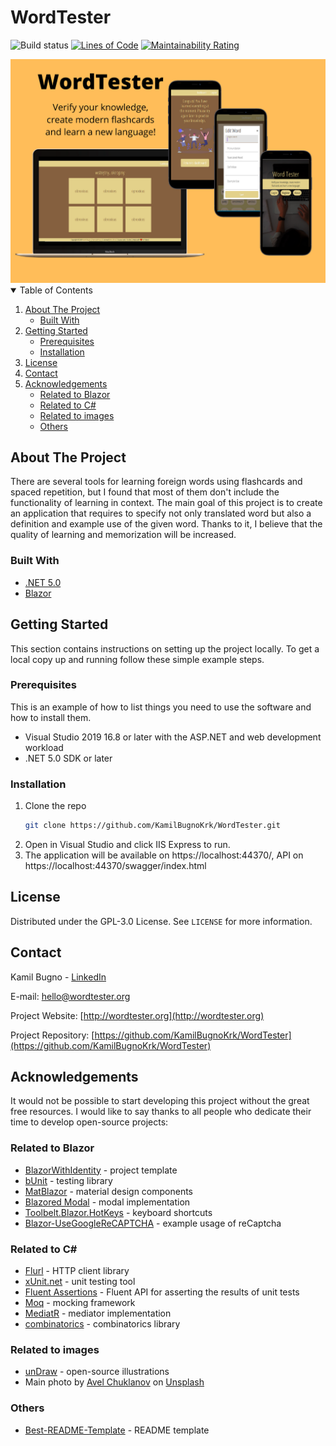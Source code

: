 # WordTester
![Build status](https://github.com/KamilBugnoKrk/WordTester/actions/workflows/dotnet.yml/badge.svg)
[![Lines of Code](https://sonarcloud.io/api/project_badges/measure?project=KamilBugnoKrk_WordTester&metric=ncloc)](https://sonarcloud.io/dashboard?id=KamilBugnoKrk_WordTester)
[![Maintainability Rating](https://sonarcloud.io/api/project_badges/measure?project=KamilBugnoKrk_WordTester&metric=sqale_rating)](https://sonarcloud.io/dashboard?id=KamilBugnoKrk_WordTester)

<img src="WordTester.png" alt="WordTester">

<details open="open">
  <summary>Table of Contents</summary>
  <ol>
    <li>
      <a href="#about-the-project">About The Project</a>
      <ul>
        <li><a href="#built-with">Built With</a></li>
      </ul>
    </li>
    <li>
      <a href="#getting-started">Getting Started</a>
      <ul>
        <li><a href="#prerequisites">Prerequisites</a></li>
        <li><a href="#installation">Installation</a></li>
      </ul>
    </li>
    <li><a href="#license">License</a></li>
    <li><a href="#contact">Contact</a></li>
    <li>
		<a href="#acknowledgements">Acknowledgements</a>
		<ul>
			<li><a href="#related-to-blazor">Related to Blazor</a></li>
			<li><a href="#related-to-c">Related to C#</a></li>
			<li><a href="#related-to-images">Related to images</a></li>
			<li><a href="#others">Others</a></li>
		</ul>
	</li>
  </ol>
</details>


## About The Project

There are several tools for learning foreign words using flashcards and spaced repetition, but I found that most of them don't include the functionality of learning in context. The main goal of this project is to create an application that requires to specify not only translated word but also a definition and example use of the given word. Thanks to it, I believe that the quality of learning and memorization will be increased. 
### Built With

* [.NET 5.0](https://dotnet.microsoft.com/download/dotnet/5.0)
* [Blazor](https://dotnet.microsoft.com/apps/aspnet/web-apps/blazor)

## Getting Started

This section contains instructions on setting up the project locally. To get a local copy up and running follow these simple example steps.

### Prerequisites

This is an example of how to list things you need to use the software and how to install them.
* Visual Studio 2019 16.8 or later with the ASP.NET and web development workload
* .NET 5.0 SDK or later

### Installation

1. Clone the repo
   ```sh
   git clone https://github.com/KamilBugnoKrk/WordTester.git
   ```
2. Open in Visual Studio and click IIS Express to run.
3. The application will be available on https://localhost:44370/, API on https://localhost:44370/swagger/index.html

## License

Distributed under the GPL-3.0 License. See `LICENSE` for more information.

## Contact

Kamil Bugno - [LinkedIn](https://www.linkedin.com/in/kamil-bugno/)

E-mail: hello@wordtester.org

Project Website: [http://wordtester.org](http://wordtester.org)

Project Repository: [https://github.com/KamilBugnoKrk/WordTester](https://github.com/KamilBugnoKrk/WordTester)

## Acknowledgements
It would not be possible to start developing this project without the great free resources. I would like to say thanks to all people who dedicate their time to develop open-source projects:

### Related to Blazor
* [BlazorWithIdentity](https://github.com/stavroskasidis/BlazorWithIdentity) - project template
* [bUnit](https://github.com/egil/bunit) - testing library
* [MatBlazor](https://github.com/SamProf/MatBlazor) - material design components
* [Blazored Modal](https://github.com/Blazored/Modal) - modal implementation 
* [Toolbelt.Blazor.HotKeys](https://github.com/jsakamoto/Toolbelt.Blazor.HotKeys) - keyboard shortcuts
* [Blazor-UseGoogleReCAPTCHA](https://github.com/sample-by-jsakamoto/Blazor-UseGoogleReCAPTCHA) - example usage of reCaptcha

### Related to C#
* [Flurl](https://flurl.dev/) - HTTP client library
* [xUnit.net](https://xunit.net/) - unit testing tool
* [Fluent Assertions](https://fluentassertions.com/) - Fluent API for asserting the results of unit tests 
* [Moq](https://github.com/moq/moq4) - mocking framework 
* [MediatR](https://github.com/jbogard/MediatR) - mediator implementation
* [combinatorics](https://github.com/eoincampbell/combinatorics) - combinatorics library

### Related to images
* [unDraw](https://undraw.co/) - open-source illustrations
* Main photo by <a href="https://unsplash.com/@chuklanov?utm_source=unsplash&utm_medium=referral&utm_content=creditCopyText">Avel Chuklanov</a> on <a href="https://unsplash.com/s/photos/learning?utm_source=unsplash&utm_medium=referral&utm_content=creditCopyText">Unsplash</a>
  
### Others
* [Best-README-Template](https://github.com/othneildrew/Best-README-Template) - README template
